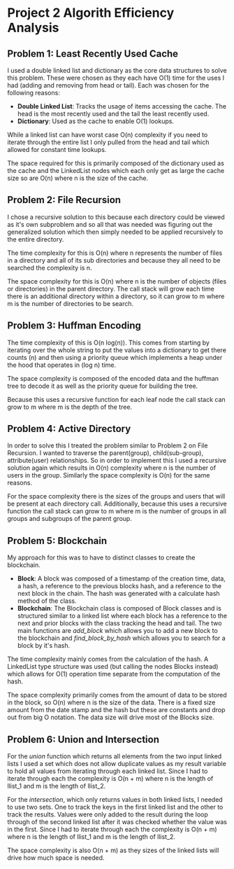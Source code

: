 # Project 2 Algorith Efficiency Analysis

## Problem 1: Least Recently Used Cache

I used a double linked list and dictionary as the core data structures to solve this problem.  These were chosen as they each have O(1) time for the uses I had (adding and removing from head or tail).  Each was chosen for the following reasons:

- **Double Linked List**: Tracks the usage of items accessing the cache.    The head is the most recently used and the tail the least recently used.
- **Dictionary**: Used as the cache to enable O(1) lookups.

While a linked list can have worst case O(n) complexity if you need to iterate through the entire list I only pulled from the head and tail which allowed for constant time lookups.

The space required for this is primarily composed of the dictionary used as the cache and the LinkedList nodes which each only get as large the cache size so are O(n) where n is the size of the cache.

## Problem 2: File Recursion

I chose a recursive solution to this because each directory could be viewed as it's own subproblem and so all that was needed was figuring out the generalized solution which then simply needed to be applied recursively to the entire directory.

The time complexity for this is O(n) where n represents the number of files in a directory and all of its sub directories and because they all need to be searched the complexity is n.  

The space complexity for this is O(n) where n is the number of objects (files or directories) in the parent directory.  The call stack will grow each time there is an additional directory within a directory, so it can grow to m where m is the number of directories to be search.

## Problem 3: Huffman Encoding

The time complexity of this is O(n log(n)).  This comes from starting by iterating over the whole string to put the values into a dictionary to get there counts (n) and then using a priority queue which implements a heap under the hood that operates in (log n) time.

The space complexity is composed of the encoded data and the huffman tree to decode it as well as the priority queue for building the tree.

Because this uses a recursive function for each leaf node the call stack can grow to m where m is the depth of the tree.  

## Problem 4: Active Directory

In order to solve this I treated the problem similar to Problem 2 on File Recursion.  I wanted to traverse the parent(group), child(sub-group), attribute(user) relationships.  So in order to implement this I used a recursive solution again which results in O(n) complexity where n is the number of users in the group.  Similarly the space complexity is O(n) for the same reasons.

For the space complexity there is the sizes of the groups and users that will be present at each directory call.  Additionally, because this uses a recursive function the call stack can grow to m where m is the number of groups in all groups and subgroups of the parent group.

## Problem 5: Blockchain

My approach for this was to have to distinct classes to create the blockchain.

- **Block**: A block was composed of a timestamp of the creation time, data, a hash, a reference to the previous blocks hash, and a reference to the next block in the chain.  The hash was generated with a calculate hash method of the class.
- **Blockchain**: The Blockchain class is composed of Block classes and is structured similar to a linked list where each block has a reference to the next and prior blocks with the class tracking the head and tail.  The two main functions are *add_block* which allows you to add a new block to the blockchain and *find_block_by_hash* which allows you to search for a block by it's hash.

The time complexity mainly comes from the calculation of the hash.  A LinkedList type structure was used (but calling the nodes Blocks instead) which allows for O(1) operation time separate from the computation of the hash.

The space complexity primarily comes from the amount of data to be stored in the block, so O(n) where n is the size of the data.  There is a fixed size amount from the date stamp and the hash but these are constants and drop out from big O notation.  The data size will drive most of the Blocks size.

## Problem 6: Union and Intersection

For the *union* function which returns all elements from the two input linked lists I used a set which does not allow duplicate values as my result variable to hold all values from iterating through each linked list.  Since I had to iterate through each the complexity is O(n + m) where n is the length of llist_1 and m is the length of llist_2.

For the *intersection*, which only returns values in both linked lists, I needed to use two sets.  One to track the keys in the first linked list and the other to track the results.  Values were only added to the result during the loop through of the second linked list after it was checked whether the value was in the first.  Since I had to iterate through each the complexity is O(n + m) where n is the length of llist_1 and m is the length of llist_2.

The space complexity is also O(n + m) as they sizes of the linked lists will drive how much space is needed.
